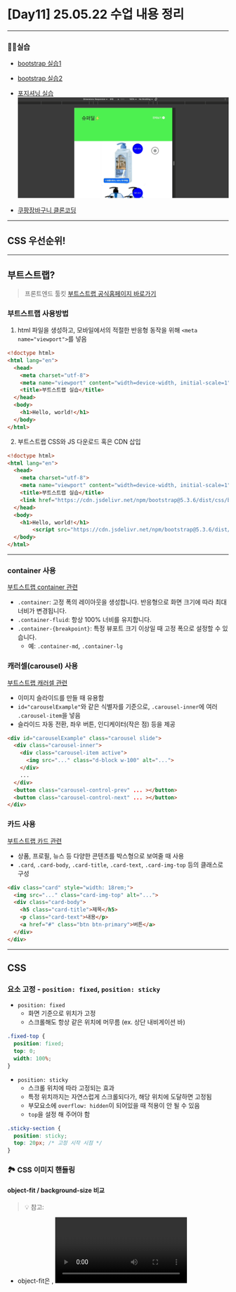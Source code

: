 # [Day11] 25.05.22 수업 내용 정리

---

### 👩‍💻실습
- [bootstrap 실습1](./BootstrapEx/bootstrapEx1.html)
- [bootstrap 실습2](./BootstrapEx/bootstrapEx2.html)
- [포지셔닝 실습](./BootstrapEx/positionTest.html)
![포지셔닝 실습 사진](./images/positionStudy.gif)

- [쿠팡장바구니 클론코딩](./BootstrapEx/coupangEx1.html)

---
## CSS 우선순위!


---
## 부트스트랩?
> 프론트엔드 툴킷
[부트스트랩 공식홈페이지 바로가기](https://getbootstrap.kr/docs/5.3/getting-started/introduction/)

### 부트스트랩 사용방법
1. html 파일을 생성하고, 모바일에서의 적절한 반응형 동작을 위해  `<meta name="viewport">`를 넣음
```html
<!doctype html>
<html lang="en">
  <head>
    <meta charset="utf-8">
    <meta name="viewport" content="width=device-width, initial-scale=1">
    <title>부트스트랩 실습</title>
  </head>
  <body>
    <h1>Hello, world!</h1>
  </body>
</html>
```
2. 부트스트랩 CSS와 JS 다운로드 혹은 CDN 삽입
```html
<!doctype html>
<html lang="en">
  <head>
    <meta charset="utf-8">
    <meta name="viewport" content="width=device-width, initial-scale=1">
    <title>부트스트랩 실습</title>
    <link href="https://cdn.jsdelivr.net/npm/bootstrap@5.3.6/dist/css/bootstrap.min.css" rel="stylesheet" integrity="sha384-4Q6Gf2aSP4eDXB8Miphtr37CMZZQ5oXLH2yaXMJ2w8e2ZtHTl7GptT4jmndRuHDT" crossorigin="anonymous">
  </head>
  <body>
    <h1>Hello, world!</h1>
        <script src="https://cdn.jsdelivr.net/npm/bootstrap@5.3.6/dist/js/bootstrap.bundle.min.js" integrity="sha384-j1CDi7MgGQ12Z7Qab0qlWQ/Qqz24Gc6BM0thvEMVjHnfYGF0rmFCozFSxQBxwHKO" crossorigin="anonymous"></script>
  </body>
</html>
```
---

### container 사용
[부트스트랩 container 관련](https://getbootstrap.kr/docs/5.3/layout/containers/)
- `.container`: 고정 폭의 레이아웃을 생성합니다. 반응형으로 화면 크기에 따라 최대 너비가 변경됩니다.
- `.container-fluid`: 항상 100% 너비를 유지합니다.
- `.container-{breakpoint}`: 특정 뷰포트 크기 이상일 때 고정 폭으로 설정할 수 있습니다.
  - 예: `.container-md`, `.container-lg`


### 캐러셀(carousel) 사용
[부트스트랩 캐러셀 관련](https://getbootstrap.kr/docs/5.3/components/carousel/)
- 이미지 슬라이드를 만들 때 유용함
- `id="carouselExample"`와 같은 식별자를 기준으로, `.carousel-inner`에 여러 `.carousel-item`을 넣음
- 슬라이드 자동 전환, 좌우 버튼, 인디케이터(작은 점) 등을 제공
```html
<div id="carouselExample" class="carousel slide">
  <div class="carousel-inner">
    <div class="carousel-item active">
      <img src="..." class="d-block w-100" alt="...">
    </div>
    ...
  </div>
  <button class="carousel-control-prev" ... ></button>
  <button class="carousel-control-next" ... ></button>
</div>
```

### 카드 사용
[부트스트랩 카드 관련](https://getbootstrap.kr/docs/5.3/components/card/)
- 상품, 프로필, 뉴스 등 다양한 콘텐츠를 박스형으로 보여줄 때 사용
- `.card`, `.card-body`, `.card-title`, `.card-text`, `.card-img-top` 등의 클래스로 구성
```html
<div class="card" style="width: 18rem;">
  <img src="..." class="card-img-top" alt="...">
  <div class="card-body">
    <h5 class="card-title">제목</h5>
    <p class="card-text">내용</p>
    <a href="#" class="btn btn-primary">버튼</a>
  </div>
</div>
```


---
## CSS

### 요소 고정 - `position: fixed`, `position: sticky`

- `position: fixed`
  - 화면 기준으로 위치가 고정
  - 스크롤해도 항상 같은 위치에 머무름 (ex. 상단 내비게이션 바)
```css
.fixed-top {
  position: fixed;
  top: 0;
  width: 100%;
}
```

- `position: sticky`
  - 스크롤 위치에 따라 고정되는 효과
  - 특정 위치까지는 자연스럽게 스크롤되다가, 해당 위치에 도달하면 고정됨
  - 부모요소에 `overflow: hidden`이 되어있을 때 적용이 안 될 수 있음
  - `top`을 설정 해 주어야 함
```css
.sticky-section {
  position: sticky;
  top: 20px; /* 고정 시작 시점 */
}
```

### 🏞️ CSS 이미지 핸들링
#### object-fit / background-size 비교
> 💡 참고:
- object-fit은 <img>, <video>, <iframe> 같은 요소에 사용됩니다.
- background-size는 CSS 배경 이미지에 사용됩니다.


| 속성        | `object-fit` 동작 설명                                   | `background-size` 동작 설명                                  |
| --------- | ---------------------------------------------------- | -------------------------------------------------------- |
| `cover`   | 요소의 콘텐츠(주로 이미지)를 비율을 유지한 채로 요소의 크기를 가득 채움. 잘릴 수 있음.  | 배경 이미지를 요소의 크기를 가득 채우도록 확대/축소. 비율 유지. 잘릴 수 있음.           |
| `contain` | 콘텐츠가 요소 내부에 완전히 들어가도록 축소 또는 확대. 비율 유지. 빈 공간 생길 수 있음. | 배경 이미지가 요소 내부에 전부 들어가도록 조정. 비율 유지. 전체가 보이지만 여백이 생길 수 있음. |
| `fill`    | 콘텐츠의 가로세로를 요소에 맞춤. 비율 무시. 왜곡될 수 있음.                  | 해당 없음 (`background-size`에는 `fill`이라는 값이 없음)              |
| `none`    | 콘텐츠 원래 크기 유지. 요소보다 클 경우 넘칠 수 있음.                     | 배경 이미지를 원래 크기로 유지. 요소보다 작거나 크면 반복되거나 잘릴 수 있음.            |


### 화면에 요소를 가운데에 정렬
> `position: absolute`를 했을 때 요소를 가운데 정렬하기

- [포지셔닝 연습 html](./BootstrapEx/positionTest.html)
- [포지셔닝 연습 css](./css/positionText.css)

#### 1. `transform` 추가
```css
.main-cards {
  position: absolute;
  display: flex;
  top: 50%;
  left: 50%;
  transform: translate(-50%, -50%);
  justify-content: center;
  align-items: center;
  gap: 1rem;
}
```

#### 2. 부트스트랩 유틸리티 사용
```html
<div class="d-flex justify-content-center align-items-center vh-100">
  <div class="main-cards">
    ...
  </div>
</div>
```
- `vh-100`: 높이를 화면(viewport) 전체로
- `d-flex`: flex 컨테이너
- `justify-content-center`: 가로 정렬
- `align-items-center`: 세로 정렬
- 이 방식은 위의 html 구조를 바꾸어야해서 포기함🥲


| 방식                                | 정중앙 정렬 가능? | 특징              |
| ---------------------------------- | ---------- | --------------- |
| `position: absolute` + `transform` | 완전 정중앙   | 직접 제어 가능, 정밀함   |
| 부트스트랩 유틸리티                     | 반응형 좋음   | 부트스트랩 의존, 코드 간결 |


